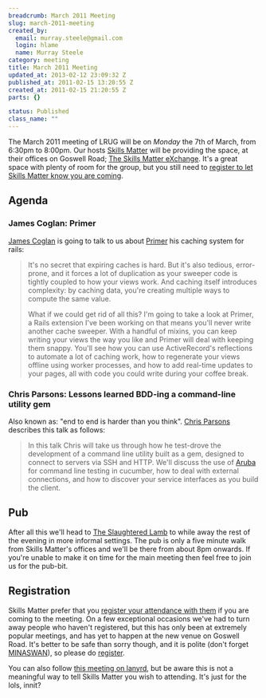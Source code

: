 ```yaml
--- 
breadcrumb: March 2011 Meeting
slug: march-2011-meeting
created_by: 
  email: murray.steele@gmail.com
  login: hlame
  name: Murray Steele
category: meeting
title: March 2011 Meeting
updated_at: 2013-02-12 23:09:32 Z
published_at: 2011-02-15 13:20:55 Z
created_at: 2011-02-15 21:20:55 Z
parts: {}

status: Published
class_name: ""
---
```


The March 2011 meeting of LRUG will be on *Monday* the 7th of March, from 6:30pm to 8:00pm.  Our hosts [Skills Matter](http://skillsmatter.com/) will be providing the space, at their offices on Goswell Road; [The Skills Matter eXchange](http://skillsmatter.com/location-details/design-architecture/484/96).  It's a great space with plenty of room for the group, but you still need to <a href="#mar11registration">register to let Skills Matter know you are coming</a>.

Agenda
------

### James Coglan: Primer

[James Coglan](http://jcoglan.com/) is going to talk to us about [Primer](https://github.com/jcoglan/primer) his caching system for rails:

> It's no secret that expiring caches is hard. But it's also tedious, error-prone, 
> and it forces a lot of duplication as your sweeper code is tightly coupled to 
> how your views work. And caching itself introduces complexity: by caching data, 
> you're creating multiple ways to compute the same value.
>
> What if we could get rid of all this? I'm going to take a look at Primer, a Rails 
> extension I've been working on that means you'll never write another cache sweeper. 
> With a handful of mixins, you can keep writing your views the way you like and 
> Primer will deal with keeping them snappy. You'll see how you can use ActiveRecord's 
> reflections to automate a lot of caching work, how to regenerate your views offline 
> using worker processes, and how to add real-time updates to your pages, all with 
> code you could write during your coffee break.

### Chris Parsons: Lessons learned BDD-ing a command-line utility gem

Also known as: "end to end is harder than you think". [Chris Parsons](http://chrismdp.github.com/) describes this talk as follows:

> In this talk Chris will take us through how he test-drove the development of a
> command line utility built as a gem, designed to connect to servers
> via SSH and HTTP. We'll discuss the use of [Aruba](https://github.com/aslakhellesoy/aruba) for command line
> testing in cucumber, how to deal with external connections, and how to
> discover your service interfaces as you build the client.

Pub
---

After all this we'll head to [The Slaughtered Lamb](http://www.theslaughteredlambpub.com/) to while away the rest of the evening in more informal settings.  The pub is only a five minute walk from Skills Matter's offices and we'll be there from about 8pm onwards. If you're unable to make it on time for the main meeting then feel free to join us for the pub-bit.

Registration <a name="mar11registration">&nbsp;</a>
---------------------------------------------------

Skills Matter prefer that you [register your attendance with them](http://skillsmatter.com/event/ajax-ria/primer-and-lessons-learned-bdd-ing-a-command-line-utility-gem/rl-311) if you are coming to the meeting.  On a few exceptional occasions we've had to turn away people who haven't registered, but this has only been at extremely popular meetings, and has yet to happen at the new venue on Goswell Road.  It's better to be safe than sorry though, and it is polite (don't forget [MINASWAN](http://oreilly.com/ruby/excerpts/ruby-learning-rails/ruby-glossary.html#I_indexterm_d1e32036)), so please do [register](http://skillsmatter.com/event/ajax-ria/primer-and-lessons-learned-bdd-ing-a-command-line-utility-gem/rl-311).

You can also follow [this meeting on lanyrd](http://lanyrd.com/2011/lrug-mar-2011/), but be aware this is not a meaningful way to tell Skills Matter you wish to attending.  It's just for the lols, innit?
